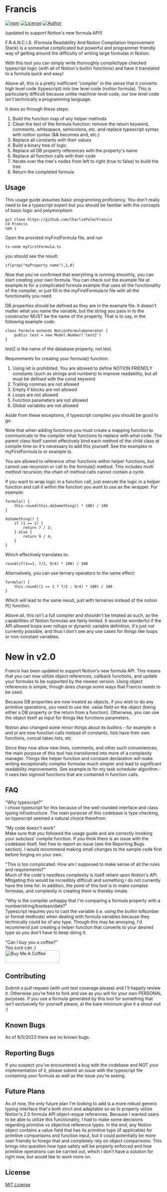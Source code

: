 # Francis
[![npm](https://img.shields.io/badge/npm-v2.0.1-blue)](https://www.npmjs.com/package/notion-formula-generator)
[![License](https://img.shields.io/github/license/polioan/typescript-notion-formulas)](https://opensource.org/licenses/MIT)
[![Author](https://img.shields.io/badge/Author%20-%20Charlie_Palm-Green)](https://github.com/polioan)

(updated to support Notion's new formula API!)

F.R.A.N.C.I.S. (Formula Readability And Notion Compilation Improvement Stack) is a somewhat complicated but powerful and programmer friendly way of getting around the difficulty of writing large formulas in Notion. 

With this tool you can simply write thoroughly compile/type checked typescript logic (with all of Notion's builtin functions) and have it translated to a formula quick and easy!

Above all, this is a pretty inefficient 'compiler' in the sense that it converts high level code (typescript) into low level code (notion formula). This is particularly difficult because unlike machine-level code, our low level code isn't technically a programming language.

It does so through these steps:

1. Build the function map of any helper methods
2. Clean the text of the formula function: remove the return keyword, comments, whitespace, semicolons, etc. and replace typescript syntax with notion syntax (&& becomes and, etc.)
3. Replace all constants with their values
4. Build a binary tree of logic
5. Replace all DB property references with the property's name
6. Replace all function calls with their code
7. Iterate over the tree's nodes from left to right (true to false) to build the tree
8. Return the completed formula

## Usage

This usage guide assumes basic programming proficiency. You don't really need to be a typescript expert but you should be familiar with the concepts of basic logic and polymorphism

    git clone https://github.com/CharliePalm/Francis
    cd Francis
    npm i
Open the provided myFirstFormula file, and run
    
    ts-node myFirstFormula.ts
you should see the result:

    if(prop("myProperty name"),1,0)
Now that you've confirmed that everything is running smoothly, you can start creating your own formula. You can check out the example file at example.ts for a complicated formula example that uses all the functionality of the compiler, or just fill in the myFirstFormula.ts file with all the functionality you need.

DB properties should be defined as they are in the example file. It doesn't matter what you name the variable, but the string you pass in to the constructor MUST be the name of the property. That is to say, in the following example code:

    class Formula extends NotionFormulaGenerator {
        public test = new Model.Number('test2')
    }
test2 is the name of the database property, not test.

Requirements for creating your formula() function:

1. Using let is prohibited. You are allowed to define NOTION FRIENDLY constants (such as strings and numbers) to improve readability, but all must be defined with the const keyword
2. Trailing commas are not allowed
3. Empty if blocks are not allowed
4. Loops are not allowed
5. Function parameters are not allowed
6. Global variables are not allowed

Aside from these exceptions, if typescript compiles you should be good to go.

Note that when adding functions you must create a mapping function to communicate to the compiler what functions to replace with what code. The parent class itself cannot effectively bind each method of the child class at compile time so it's necessary to add this yourself. See the examples in myFirstFormula.ts or example.ts.

You are allowed to reference other functions within helper functions, but cannot use recursion or call to the formula() method. This includes multi method recursion; the chain of method calls cannot contain a cycle.

If you want to wrap logic in a function call, just execute the logic in a helper function and call it within the function you want to use as the wrapper.
For example:

    formula() {
        this.round(this.doSomething() * 100) / 100
    }

    doSomething() {
        if (1 == 1) {
            return 7 / 2;
        } else {
            return 9 / 4;
        }
    }
Which effectively translates to:

    round(if(1==1, 7/2, 9/4) * 100) / 100
Alternatively, you can use ternary operators to the same effect:

    formula() {
        this.round((1 == 1 ? 7/2 : 9/4) * 100) / 100
    }
Which will lead to the same result, just with ternaries instead of the notion if() function.


Above all, this isn't a full complier and shouldn't be treated as such, as the capabilities of Notion formulas are fairly limited. It would be wonderful if the API allowed loops over rollups or dynamic variable definition, it's just not currently possible, and thus I don't see any use cases for things like loops or non-constant variables.

# New in v2.0

Francis has been updated to support Notion's new formula API. This means that you can now utilize object references, callback functions, and update your formulas to be supported by the newest version. Using object references is simple, though does change some ways that Francis needs to be used.

Because DB properties are now treated as objects, if you wish to do any primitive operations, you need to use the .value field on the object (being either a DB property or the return from a function). Otherwise, you can use the object itself as input for things like functions parameters.

Notion also changed some minor things about its builtins - for example: e and pi are now function calls instead of constants, lists have their own functions, concat takes lists, etc.

Since they now allow new lines, comments, and other such conveniences, the main purpose of this tool has transitioned into more of a complexity manager. Things like helper function and constant declaration will make writing exceptionally complex formulas much simpler and lead to significant readability improvements. See example.ts for my task scheduler algorithm - it uses two sigmoid functions that are contained in function calls. 

## FAQ

"Why typescript?"\
I chose typescript for this because of the well rounded interface and class typing infrastructure. The main purpose of this codebase is type checking, so typescript seemed a natural choice therefrom.

"My code doesn't work"\
Make sure that you followed the usage guide and are correctly invoking your subclass' compile function. If you think there is an issue with the codebase itself, feel free to report an issue (see the Reporting Bugs section). I would recommend making small changes to the sample code first before forging on your own.

"This is too complicated. How am I supposed to make sense of all the rules and requirements?"\
Much of the code's needless complexity is itself reliant upon Notion's API. Mitigating this would be incredibly difficult and something I do not currently have the time for. In addition, the point of this tool is to make complex formulas, and complexity in creating them is thereby innate.

"Why is the compiler unhappy that I'm comparing a formula property with a number/string/boolean/date?"\
Typescript requires you to cast the variable (i.e. using the builtin toNumber or format methods) when dealing with formula variables because they technically could be of any type. Though this may be annoying, I'd recommend just creating a helper function that converts to your desired type so you don't have to keep doing it.

"Can I buy you a coffee?"\
You sure can :)\
<a href="https://www.buymeacoffee.com/charliepalm" target="_blank"><img src="https://cdn.buymeacoffee.com/buttons/default-orange.png" alt="Buy Me A Coffee" height="41" width="174"></a>

## Contributing

Submit a pull request (with unit test coverage please) and I'll happily review it. Otherwise you're free to fork and use as you will for your own PERSONAL purposes. If you use a formula generated by this tool for something that isn't exclusively for yourself please, at the bare minimum give it a shout-out :)

## Known Bugs

As of 8/5/2023 there are no known bugs.

## Reporting Bugs

If you suspect you've encountered a bug with the codebase and NOT your implementation of it, please submit an issue with the typescript file containing your formula as well as the issue you're seeing.

## Future Plans

As of now, the only future plan I'm looking to add is a more robust generic typing interface that's both strict and adaptable so as to properly utilize Notion's 2.0 formula API object-esque references. Because I wanted users to be able to utilize this functionality, I had to make some decisions regarding primitive vs objective reference types. In the end, any Notion object
contains a value field that has its primitive type (if applicable) for primitive comparisons and function input, but it could potentially be more user friendly to forego that and completely rely on object comparisons.
This brings into question how type safety will be properly enforced and how primitive operations can be carried out, which I don't have a solution for right now, but would like to work more on.

## License
[MIT License](https://opensource.org/licenses/MIT) 
